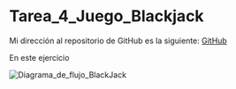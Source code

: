 # Tarea_4_Juego_Blackjack

Mi dirección al repositorio de GitHub es la siguiente: 
[GitHub](https://github.com/migueliiin/Tarea_4_Juego_Blackjack.git)

En este ejercicio


![Diagrama_de_flujo_BlackJack](C:\Users\mglez\OneDrive\Escritorio)